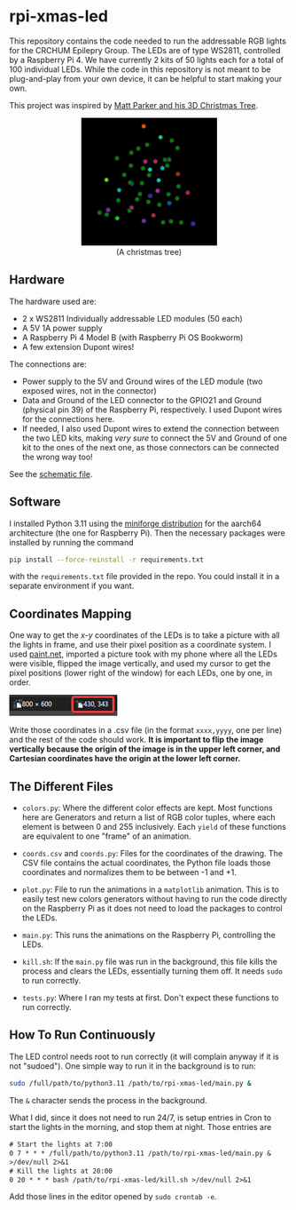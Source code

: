 # rpi-xmas-led

This repository contains the code needed to run the addressable RGB lights for the CRCHUM Epilepry Group.
The LEDs are of type WS2811, controlled by a Raspberry Pi 4.
We have currently 2 kits of 50 lights each for a total of 100 individual LEDs.
While the code in this repository is not meant to be plug-and-play from your own device, it can be helpful to start making your own.

This project was inspired by [Matt Parker and his 3D Christmas Tree][standupmaths-tree].

<p align="center">
    <img src=".github/images/xmas-tree.gif">
    <br>
    (A christmas tree)
</p>

## Hardware

The hardware used are:
- 2 x WS2811 Individually addressable LED modules (50 each)
- A 5V 1A power supply
- A Raspberry Pi 4 Model B (with Raspberry Pi OS Bookworm)
- A few extension Dupont wires!

The connections are:
- Power supply to the 5V and Ground wires of the LED module (two exposed wires, not in the connector)
- Data and Ground of the LED connector to the GPIO21 and Ground (physical pin 39) of the Raspberry Pi, respectively.
    I used Dupont wires for the connections here.
- If needed, I also used Dupont wires to extend the connection between the two LED kits, making *very sure* to connect the 5V and Ground of one kit to the ones of the next one, as those connectors can be connected the wrong way too!

See the [schematic file](.github/images/led-schematic.png).

## Software

I installed Python 3.11 using the [miniforge distribution][miniforge] for the aarch64 architecture (the one for Raspberry Pi).
Then the necessary packages were installed by running the command
```sh
pip install --force-reinstall -r requirements.txt
```
with the ``requirements.txt`` file provided in the repo. You could install it in a separate environment if you want.

## Coordinates Mapping

One way to get the *x-y* coordinates of the LEDs is to take a picture with all the lights in frame, and use their pixel position as a coordinate system.
I used [paint.net][paint.net], imported a picture took with my phone where all the LEDs were visible, flipped the image vertically, and used my cursor to get the pixel positions (lower right of the window) for each LEDs, one by one, in order.

![Pixel position of the cursor](.github/images/pdn-coords.png)

Write those coordinates in a .csv file (in the format ``xxxx,yyyy``, one per line) and the rest of the code should work.
**It is important to flip the image vertically because the origin of the image is in the upper left corner, and Cartesian coordinates have the origin at the lower left corner.**

## The Different Files

- ``colors.py``: Where the different color effects are kept.
    Most functions here are Generators and return a list of RGB color tuples, where each element is between 0 and 255 inclusively.
    Each ``yield`` of these functions are equivalent to one "frame" of an animation.

- ``coords.csv`` and ``coords.py``: Files for the coordinates of the drawing.
    The CSV file contains the actual coordinates, the Python file loads those coordinates and normalizes them to be between -1 and +1.

- ``plot.py``: File to run the animations in a ``matplotlib`` animation.
    This is to easily test new colors generators without having to run the code directly on the Raspberry Pi as it does not need to load the packages to control the LEDs.

- ``main.py``: This runs the animations on the Raspberry Pi, controlling the LEDs.

- ``kill.sh``: If the ``main.py`` file was run in the background, this file kills the process and clears the LEDs, essentially turning them off. It needs ``sudo`` to run correctly.

- ``tests.py``: Where I ran my tests at first. Don't expect these functions to run correctly.

## How To Run Continuously

The LED control needs root to run correctly (it will complain anyway if it is not "sudoed").
One simple way to run it in the background is to run:
```sh
sudo /full/path/to/python3.11 /path/to/rpi-xmas-led/main.py &
```
The ``&`` character sends the process in the background.

What I did, since it does not need to run 24/7, is setup entries in Cron to start the lights in the morning, and stop them at night.
Those entries are
```
# Start the lights at 7:00
0 7 * * * /full/path/to/python3.11 /path/to/rpi-xmas-led/main.py & >/dev/null 2>&1
# Kill the lights at 20:00
0 20 * * * bash /path/to/rpi-xmas-led/kill.sh >/dev/null 2>&1
```
Add those lines in the editor opened by ``sudo crontab -e``.

[standupmaths-tree]: https://youtu.be/TvlpIojusBE
[paint.net]: https://www.getpaint.net/
[miniforge]: https://conda-forge.org/miniforge/
